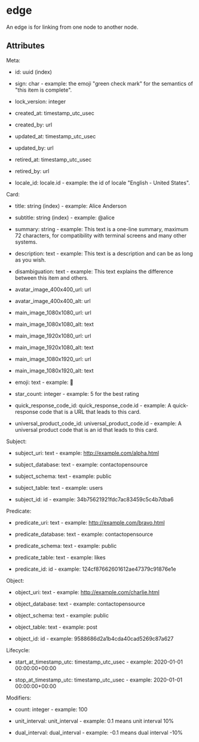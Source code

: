 # edge


An edge is for linking from one node to another node.


## Attributes

Meta:

  * id: uuid (index)

  * sign: char - example: the emoji "green check mark" for the semantics of "this item is complete".

  * lock_version: integer

  * created_at: timestamp_utc_usec

  * created_by: url

  * updated_at: timestamp_utc_usec

  * updated_by: url

  * retired_at: timestamp_utc_usec

  * retired_by: url

  * locale_id: locale.id - example: the id of locale "English - United States".

Card:

  * title: string (index) - example: Alice Anderson

  * subtitle: string (index) - example: @alice

  * summary: string - example: This text is a one-line summary, maximum 72 characters, for compatibility with terminal screens and many other systems.

  * description: text - example: This text is a description and can be as long as you wish.

  * disambiguation: text - example: This text explains the difference between this item and others.

  * avatar_image_400x400_url: url

  * avatar_image_400x400_alt: url

  * main_image_1080x1080_url: url

  * main_image_1080x1080_alt: text

  * main_image_1920x1080_url: url

  * main_image_1920x1080_alt: text

  * main_image_1080x1920_url: url

  * main_image_1080x1920_alt: text

  * emoji: text - example: 🚀

  * star_count: integer - example: 5 for the best rating

  * quick_response_code_id: quick_response_code.id - example: A quick-response code that is a URL that leads to this card.

  * universal_product_code_id: universal_product_code.id - example: A universal product code that is an id that leads to this card.

Subject:

  * subject_uri: text - example: http://example.com/alpha.html

  * subject_database: text - example: contactopensource

  * subject_schema: text - example: public

  * subject_table: text - example: users

  * subject_id: id - example: 34b75621921fdc7ac83459c5c4b7dba6

Predicate:

  * predicate_uri: text - example: http://example.com/bravo.html

  * predicate_database: text - example: contactopensource

  * predicate_schema: text - example: public

  * predicate_table: text - example: likes

  * predicate_id: id - example: 124cf87662601612ae47379c91876e1e

Object:

  * object_uri: text - example: http://example.com/charlie.html

  * object_database: text - example: contactopensource

  * object_schema: text - example: public

  * object_table: text - example: post

  * object_id: id - example: 9588686d2a1b4cda40cad5269c87a627

Lifecycle:

  * start_at_timestamp_utc: timestamp_utc_usec - example: 2020-01-01 00:00:00+00:00

  * stop_at_timestamp_utc: timestamp_utc_usec - example: 2020-01-01 00:00:00+00:00

Modifiers:

  * count: integer - example: 100

  * unit_interval: unit_interval - example: 0.1 means unit interval 10%

  * dual_interval: dual_interval - example: -0.1 means dual interval -10%

